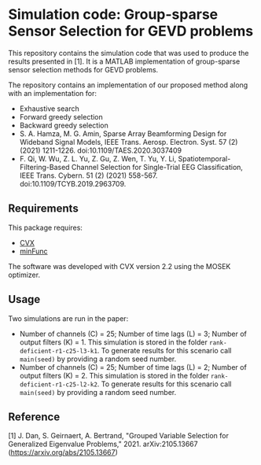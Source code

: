 # Simulation code: Group-sparse Sensor Selection for GEVD problems

This repository contains the simulation code that was used to produce the results presented in [1]. It is a MATLAB implementation of group-sparse sensor selection methods for GEVD problems.

The repository contains an implementation of our proposed method along with an implementation for:
- Exhaustive search
- Forward greedy selection
- Backward greedy selection
- S. A. Hamza, M. G. Amin, Sparse Array Beamforming Design for Wideband Signal Models, IEEE Trans. Aerosp.
Electron. Syst. 57 (2) (2021) 1211-1226. doi:10.1109/TAES.2020.3037409
- F. Qi, W. Wu, Z. L. Yu, Z. Gu, Z. Wen, T. Yu, Y. Li, Spatiotemporal-Filtering-Based Channel Selection for
Single-Trial EEG Classification, IEEE Trans. Cybern. 51 (2) (2021) 558-567. doi:10.1109/TCYB.2019.2963709.

## Requirements
This package requires:
- [CVX](http://cvxr.com/cvx/)
- [minFunc](https://www.cs.ubc.ca/~schmidtm/Software/minFunc.html)

The software was developed with CVX version 2.2 using the MOSEK optimizer.

## Usage

Two simulations are run in the paper:

- Number of channels (C) = 25; Number of time lags (L) = 3; Number of output filters (K) = 1. This simulation is stored in the folder `rank-deficient-r1-c25-l3-k1`. To generate results for this scenario call `main(seed)` by providing a random seed number.
- Number of channels (C) = 25; Number of time lags (L) = 2; Number of output filters (K) = 2. This simulation is stored in the folder `rank-deficient-r1-c25-l2-k2`. To generate results for this scenario call `main(seed)` by providing a random seed number.

## Reference

[1] J. Dan, S. Geirnaert, A. Bertrand, "Grouped Variable Selection for Generalized Eigenvalue Problems," 2021. arXiv:2105.13667 (https://arxiv.org/abs/2105.13667)
